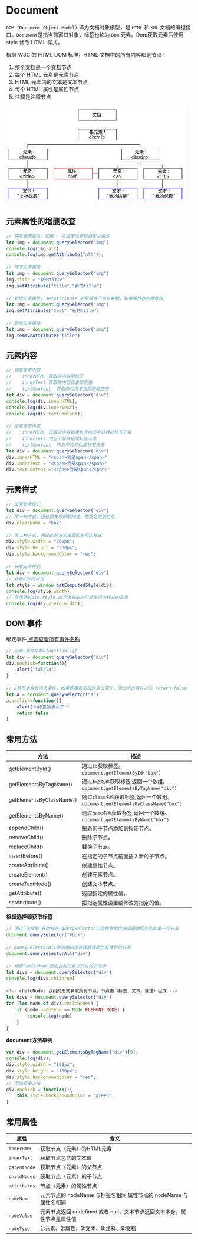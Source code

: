# Document
`DOM (Document Object Model)` 译为文档对象模型，是 `HTML` 和 `XML` 文档的编程接口。`Document`是指当前窗口对象，标签也称为 `Dom` 元素。Dom获取元素后使用 style 修改 HTML 样式。

根据 W3C 的 HTML DOM 标准，HTML 文档中的所有内容都是节点：
1. 整个文档是一个文档节点
2. 每个 HTML 元素是元素节点
3. HTML 元素内的文本是文本节点
4. 每个 HTML 属性是属性节点
5. 注释是注释节点

![](../imgs/web_img_3.png)

## 元素属性的增删改查

```javascript
// 获取元素属性，使用`.`方式无法获取自定义属性
let img = document.querySelector("img")
console.log(img.alt)
console.log(img.getAttribute("alt"));

// 修改元素属性
let img = document.querySelector("img")
img.title = "新的title"
img.setAttribute("title","新的title")

// 新增元素属性,`setAttribute`如果属性不存在新增，如果属性存在就修改
let img = document.querySelector("img")
img.setAttribute("test","新的title")

// 删除元素属性
let img = document.querySelector("img")
img.removeAttribute("title")
```

## 元素内容
```javascript
// 获取元素内容
//    innerHTML 获取的内容带标签
//    innerText 获取的内容会去除空格
//    textContent  获取的内容不去除两端空格
let div = document.querySelector("div")
console.log(div.innerHTML);
console.log(div.innerText);
console.log(div.textContent);

// 设置元素内容 
//    innerHTML 设置的内容如果含有标签会转换成标签元素
//    innerText 内容不会转化成标签元素
//    textContent  内容不会转化成标签元素
let div = document.querySelector("div")
div.innerHTML = "<span>我是span</span>"
div.innerText = "<span>我是span</span>"
div.textContent ="<span>我是span</span>"
```

## 元素样式

```javascript
// 设置元素样式
let div = document.querySelector("div")
// 第一种方式，通过预先写好的样式，把类名赋值给他
div.className = "box"

// 第二种方式，通过这种方式设置的是行内样式
div.style.width = "200px";
div.style.height = "300px";
div.style.backgroundColor = "red";

// 获取元素样式
let div = document.querySelector("div")
// 获取div的样式
let style = window.getComputedStyle(div);
console.log(style.width);
// 直接通过div.style.width获取的只能是行内样式的宽度
console.log(div.style.width);
```

## DOM 事件
绑定事件,[点击查看所有事件名称](https://www.w3school.com.cn/jsref/dom_obj_event.asp)

```javascript
// 元素.事件名称=function(){}
let div = document.querySelector("div")
div.onclick=function(){
    alert("lalala")
}

// a标签本身有点击事件，如果要覆盖系统的点击事件，添加点击事件之后 return false
let a = document.querySelector("a")
a.onclick=function(){
    alert("a标签被点击了")
    return false
}
```

## 常用方法

方法 | 描述
------- | -------
getElementById() | 通过`id`获取标签。`document.getElementById("box")`
getElementsByTagName() | 通过`标签名称`获取标签,返回一个数组。`document.getElementsByTagName("div")`
getElementsByClassName() | 通过`class名称`获取标签,返回一个数组。`document.getElementsByClassName("box")`
getElementsByName() |  通过`name名称`获取标签,返回一个数组。`document.getElementsByName("box")`
appendChild() | 把新的子节点添加到指定节点。
removeChild() | 删除子节点。
replaceChild() | 替换子节点。
insertBefore() | 在指定的子节点前面插入新的子节点。
createAttribute() | 创建属性节点。
createElement() | 创建元素节点。
createTextNode() | 创建文本节点。
getAttribute() | 返回指定的属性值。
setAttribute() | 把指定属性设置或修改为指定的值。

**根据选择器获取标签**
```javascript
// 通过`选择器`获取标签,querySelector只会根据指定选择器返回找到的第一个元素
document.querySelector("#box")

// querySelectorAll会根据指定选择器返回所有找到的元素
document.querySelectorAll("div")

// 根据`children`获取当前元素下所有的子元素
let divs = document.querySelector("div")
console.log(divs.children)

<!-- childNodes 以树的形式获取所有节点，节点由（标签，文本，属性）组成 -->
let divs = document.querySelector("div")
for (let node of divs.childNodes) {
    if (node.nodeType == Node.ELEMENT_NODE) {
        console.log(node)
    }
}
```

**document方法举例**
```javascript
var div = document.getElementsByTagName("div")[0];
console.log(div);
div.style.width = "100px";
div.style.height = "100px";
div.style.backgroundColor = "red";
// 添加点击方法
div.onclick = function(){
    this.style.backgroundColor = "green";
}
```

## 常用属性

属性 | 含义
------- | -------
`innerHTML` | 获取节点（元素）的HTML元素
`innerText` | 获取节点包含的文本值
`parentNode` | 获取节点（元素）的父节点
`childNodes` | 获取节点（元素）的子节点
`attributes` | 节点（元素）的属性节点
`nodeName` | 元素节点的 nodeName 与标签名相同,属性节点的 nodeName 与属性名相同
`nodeValue` | 元素节点返回 undefined 或者 null，文本节点返回文本本身，属性节点是属性值
`nodeType` | 1:元素、2:属性、3:文本、8:注释、9:文档